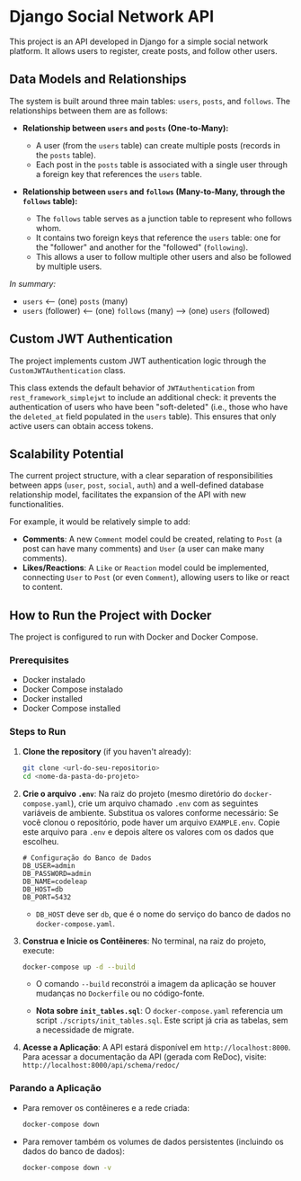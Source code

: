 # Django Social Network API

This project is an API developed in Django for a simple social network platform. It allows users to register, create posts, and follow other users.

## Data Models and Relationships
The system is built around three main tables: `users`, `posts`, and `follows`. The relationships between them are as follows:

*   **Relationship between `users` and `posts` (One-to-Many):**
    *   A user (from the `users` table) can create multiple posts (records in the `posts` table).
    *   Each post in the `posts` table is associated with a single user through a foreign key that references the `users` table.

*   **Relationship between `users` and `follows` (Many-to-Many, through the `follows` table):**
    *   The `follows` table serves as a junction table to represent who follows whom.
    *   It contains two foreign keys that reference the `users` table: one for the "follower" and another for the "followed" (`following`).
    *   This allows a user to follow multiple other users and also be followed by multiple users.

*In summary:*
*   `users` ⟵ (one) `posts` (many)
*   `users` (follower) ⟵ (one) `follows` (many) ⟶ (one) `users` (followed)

## Custom JWT Authentication

The project implements custom JWT authentication logic through the `CustomJWTAuthentication` class.

This class extends the default behavior of `JWTAuthentication` from `rest_framework_simplejwt` to include an additional check: it prevents the authentication of users who have been "soft-deleted" (i.e., those who have the `deleted_at` field populated in the `users` table). This ensures that only active users can obtain access tokens.

## Scalability Potential

The current project structure, with a clear separation of responsibilities between apps (`user`, `post`, `social`, `auth`) and a well-defined database relationship model, facilitates the expansion of the API with new functionalities.

For example, it would be relatively simple to add:
*   **Comments**: A new `Comment` model could be created, relating to `Post` (a post can have many comments) and `User` (a user can make many comments).
*   **Likes/Reactions**: A `Like` or `Reaction` model could be implemented, connecting `User` to `Post` (or even `Comment`), allowing users to like or react to content.

## How to Run the Project with Docker

The project is configured to run with Docker and Docker Compose.

### Prerequisites

* Docker instalado
* Docker Compose instalado
* Docker installed
* Docker Compose installed

### Steps to Run

1.  **Clone the repository** (if you haven't already):
    ```bash
    git clone <url-do-seu-repositorio>
    cd <nome-da-pasta-do-projeto>
    ```

2.  **Crie o arquivo `.env`**:
    Na raiz do projeto (mesmo diretório do `docker-compose.yaml`), crie um arquivo chamado `.env` com as seguintes variáveis de ambiente. Substitua os valores conforme necessário:
    Se você clonou o repositório, pode haver um arquivo `EXAMPLE.env`. Copie este arquivo para `.env` e depois altere os valores com os dados que escolheu.
    ```env
    # Configuração do Banco de Dados
    DB_USER=admin
    DB_PASSWORD=admin
    DB_NAME=codeleap
    DB_HOST=db
    DB_PORT=5432
    ```
    * `DB_HOST` deve ser `db`, que é o nome do serviço do banco de dados no `docker-compose.yaml`.

3.  **Construa e Inicie os Contêineres**:
    No terminal, na raiz do projeto, execute:
    ```bash
    docker-compose up -d --build
    ```
    * O comando `--build` reconstrói a imagem da aplicação se houver mudanças no `Dockerfile` ou no código-fonte.

    * **Nota sobre `init_tables.sql`**: O `docker-compose.yaml` referencia um script `./scripts/init_tables.sql`. Este script já cria as tabelas, sem a necessidade de migrate.


6.  **Acesse a Aplicação**:
    A API estará disponível em `http://localhost:8000`.
    Para acessar a documentação da API (gerada com ReDoc), visite:
    `http://localhost:8000/api/schema/redoc/`

### Parando a Aplicação

* Para remover os contêineres e a rede criada:
    ```bash
    docker-compose down
    ```
* Para remover também os volumes de dados persistentes (incluindo os dados do banco de dados):
    ```bash
    docker-compose down -v
    ```